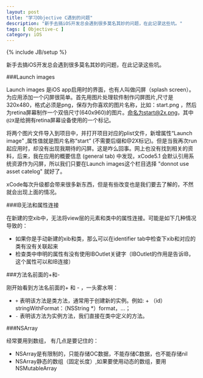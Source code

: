 ```yaml
---
layout: post
title: "学习Objective C遇到的问题"
description: "新手去搞iOS开发总会遇到很多莫名其妙的问题，在此记录这些坑。"
tags: [ Objective-c ]
category: iOS
---
```

{% include JB/setup %}

新手去搞iOS开发总会遇到很多莫名其妙的问题，在此记录这些坑。

###Launch images

Launch images 是iOS app启用时的界面，也有人叫做闪屏（splash screen）。为应用添加一个闪屏很简单。首先用图片处理软件制作闪屏图片,尺寸是320x480，格式必须是png，保存为你喜欢的图片名称，比如：start.png ，然后为retina屏幕制作一个双倍尺寸(640x960)的图片。命名为start@2x.png，其中`@2X`是给拥有retina屏幕设备使用的一个标记。

将两个图片文件导入到项目中，并打开项目对应的plist文件，新增属性“Launch image” ,属性值就是图片名称“start” (不需要后缀和@2X标记)。但是当我再次run起应用时，却没有出现我期待的闪屏。这是咋么回事。网上也没有找到相关的资料，后来，我在应用的概要信息 (general tab) 中发现，xCode5.1 会默认引用系统资源作为闪屏，所以我们只要在Launch images这个栏目选择 "donnot use asset catelog" 就好了。

xCode每次升级都会带来很多新东西，但是有些改变也是我们要去了解的，不然就会出现上面的情况。

###IB无法和属性连接

在新建的空xib中，无法将view层的元素和类中的属性连接。可能是如下几种情况导致的：

- 如果你是手动新建的xib和类，那么可以在identifier tab中检查下xib和对应的类有没有关联起来
- 检查类中申明的属性有没有使用IBOutlet关键字（IBOutlet的作用是告诉IB，这个属性可以和IB连接）

###方法名前面的+和-

刚开始看到方法名前面的+ 和 - ，一头雾水啊：

- `+` 表明该方法是类方法，通常用于创建新的实例。例如: + （id）stringWithFormat：（NSString *）format，...；
- `-` 表明该方法为实例方法，我们直接在类中定义的方法。

###NSArray

经常要用到数组， 有几点是要记住的：

- NSArray是有限制的，只能存储OC数据，不能存储C数据，也不能存储nil
- NSArray静态的数组（固定长度）,如果要使用动态的数组，要用NSMutableArray


